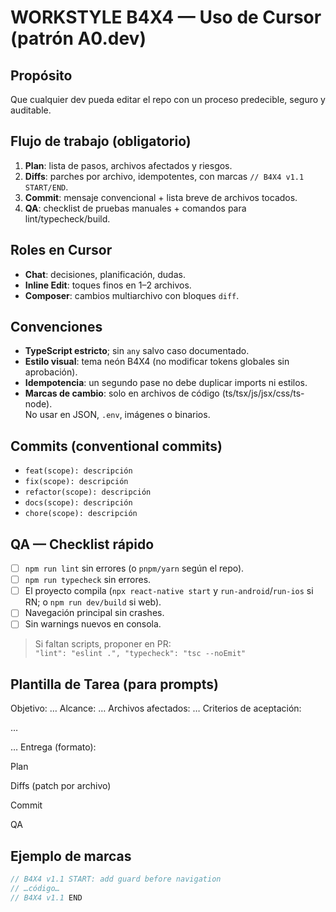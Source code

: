 
# WORKSTYLE B4X4 — Uso de Cursor (patrón A0.dev)

## Propósito
Que cualquier dev pueda editar el repo con un proceso predecible, seguro y auditable.

## Flujo de trabajo (obligatorio)
1. **Plan**: lista de pasos, archivos afectados y riesgos.
2. **Diffs**: parches por archivo, idempotentes, con marcas `// B4X4 v1.1 START/END`.
3. **Commit**: mensaje convencional + lista breve de archivos tocados.
4. **QA**: checklist de pruebas manuales + comandos para lint/typecheck/build.

## Roles en Cursor
- **Chat**: decisiones, planificación, dudas.
- **Inline Edit**: toques finos en 1–2 archivos.
- **Composer**: cambios multiarchivo con bloques `diff`.

## Convenciones
- **TypeScript estricto**; sin `any` salvo caso documentado.
- **Estilo visual**: tema neón B4X4 (no modificar tokens globales sin aprobación).
- **Idempotencia**: un segundo pase no debe duplicar imports ni estilos.
- **Marcas de cambio**: solo en archivos de código (ts/tsx/js/jsx/css/ts-node).  
  No usar en JSON, `.env`, imágenes o binarios.

## Commits (conventional commits)
- `feat(scope): descripción`
- `fix(scope): descripción`
- `refactor(scope): descripción`
- `docs(scope): descripción`
- `chore(scope): descripción`

## QA — Checklist rápido
- [ ] `npm run lint` sin errores (o `pnpm/yarn` según el repo).
- [ ] `npm run typecheck` sin errores.
- [ ] El proyecto compila (`npx react-native start` y `run-android`/`run-ios` si RN; o `npm run dev/build` si web).
- [ ] Navegación principal sin crashes.
- [ ] Sin warnings nuevos en consola.

> Si faltan scripts, proponer en PR:  
> `"lint": "eslint .", "typecheck": "tsc --noEmit"`

## Plantilla de Tarea (para prompts)
Objetivo: …
Alcance: …
Archivos afectados: …
Criterios de aceptación:

 …

 …
Entrega (formato):

Plan

Diffs (patch por archivo)

Commit

QA

## Ejemplo de marcas
```ts
// B4X4 v1.1 START: add guard before navigation
// …código…
// B4X4 v1.1 END
```

